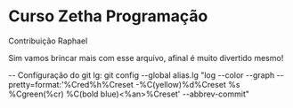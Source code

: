 # Curso **Zetha** Programação

Contribuição Raphael

Sim vamos brincar mais com esse arquivo, afinal é muito divertido mesmo! 

--
Configuração do git lg:
git config --global alias.lg "log --color --graph --pretty=format:'%Cred%h%Creset -%C(yellow)%d%Creset %s %Cgreen(%cr) %C(bold blue)<%an>%Creset' --abbrev-commit"